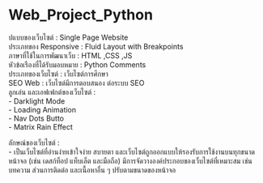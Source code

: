 # Web_Project_Python







<p>ปแบบของเว็บไซต์ : Single Page Website <br/>
ประเภทของ Responsive : Fluid Layout with Breakpoints <br/>
ภาษาที่ใช้ในการพัฒนาเว็บ : HTML ,CSS ,JS<br/> 
หัวข้อเรืองที่ได้รับมอบหมาย : Python Comments <br/>
ประเภทของเว็บไซต์ : เว็บไซต์การศึกษา <br/>
SEO Web : เว็บไซต์มีการตอบสนอง ต่อระบบ SEO <br/>
ลูกเล่น และเอฟเฟกต์ของเว็บไซต์ : <br/>
- Darklight Mode <br/>
- Loading Animation <br/>
- Nav Dots Butto <br/>
- Matrix Rain Effect <br/></p>
<p>ลักษณ์ของเว็บไซต์ : <br/>
         - เป็นเว็บไซต์ที่อ่านง่ายเข้าใจง่าย สบายตา และเว็บไซต์ถูกออกแบบให้รองรับการใช้งานบนทุกขนาดหน้าจอ (เช่น เดสก์ท็อป แท็บเล็ต และมือถือ) มีการจัดวางองค์ประกอบของเว็บไซต์ที่เหมาะสม เช่น บทความ ส่วนการติดต่อ และเนื้อหาอื่น ๆ ปรับตามขนาดของหน้าจอ<br/></p>



